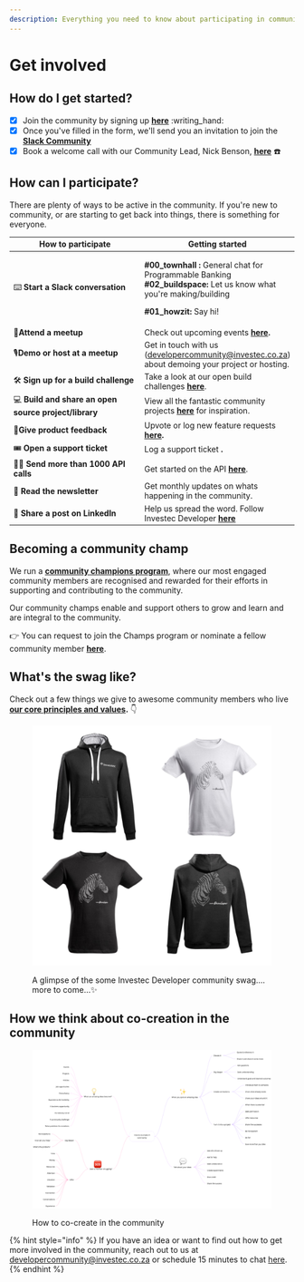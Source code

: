 ```yaml
---
description: Everything you need to know about participating in community
---
```


# Get involved

## How do I get started?

* [x] Join the community by signing up [**here**](https://forms.office.com/pages/responsepage.aspx?id=vBFqbZpG30ilSNPzU6wb6KOYGqI-gNhHpwX37PVCtN5URUtTTVhYTTY0NzlRQVFMTktBSllaVVpJTi4u\&route=shorturl) :writing\_hand:
* [x] Once you've filled in the form, we'll send you an invitation to join the [**Slack Community**](https://investec-dev-com.slack.com/archives/C05M7DZD0B1)
* [x] Book a welcome call with our Community Lead, Nick Benson, [**here**](https://outlook.office365.com/owa/calendar/CommunityWelcomeCalls@investeceu.onmicrosoft.com/bookings/) :telephone:

## How can I participate?

There are plenty of ways to be active in the community. If you're new to community, or are starting to get back into things, there is something for everyone.

<table data-full-width="false"><thead><tr><th width="325">How to participate</th><th>Getting started</th></tr></thead><tbody><tr><td><span data-gb-custom-inline data-tag="emoji" data-code="2328">⌨️</span> <strong>Start a Slack conversation</strong></td><td><p><strong>#00_townhall :</strong> General chat for Programmable Banking<br><strong>#02_buildspace:</strong> Let us know what you're making/building</p><p><strong>#01_howzit:</strong> Say hi!</p></td></tr><tr><td><span data-gb-custom-inline data-tag="emoji" data-code="1f355">🍕</span><strong>Attend a meetup</strong></td><td>Check out upcoming events <a href="https://lu.ma/pb-community"><strong>here</strong></a><strong>.</strong></td></tr><tr><td><span data-gb-custom-inline data-tag="emoji" data-code="1f399">🎙️</span><strong>Demo or host at a meetup</strong></td><td>Get in touch with us (<a href="mailto:developercommunity@investec.co.za">developercommunity@investec.co.za</a>) about demoing your project or hosting.</td></tr><tr><td><span data-gb-custom-inline data-tag="emoji" data-code="1f6e0">🛠️</span> <strong>Sign up for a build challenge</strong></td><td>Take a look at our open build challenges <a href="../get-building/build-events/"><strong>here</strong></a>.</td></tr><tr><td><span data-gb-custom-inline data-tag="emoji" data-code="1f4bb">💻</span> <strong>Build and share an open source project/library</strong></td><td>View all the fantastic community projects <a href="https://github.com/Investec-Developer-Community/Community-Projects"><strong>here</strong></a> for inspiration.</td></tr><tr><td><span data-gb-custom-inline data-tag="emoji" data-code="1f64b">🙋</span><strong>Give product feedback</strong></td><td>Upvote or log new feature requests <a href="https://programmable-banking-community.canny.io/"><strong>here</strong></a><strong>.</strong> </td></tr><tr><td><span data-gb-custom-inline data-tag="emoji" data-code="1f39f">🎟️</span> <strong>Open a support ticket</strong></td><td>Log a support ticket <strong>.</strong></td></tr><tr><td><span data-gb-custom-inline data-tag="emoji" data-code="1f3c3-2642">🏃‍♂️</span> <strong>Send more than 1000 API calls</strong></td><td>Get started on the API <a href="../get-started/api-quick-start-guide/"><strong>here</strong></a>.</td></tr><tr><td><span data-gb-custom-inline data-tag="emoji" data-code="1f4e9">📩</span> <strong>Read the newsletter</strong></td><td>Get monthly updates on whats happening in the community.</td></tr><tr><td><span data-gb-custom-inline data-tag="emoji" data-code="1f4ac">💬</span> <strong>Share a post on LinkedIn</strong></td><td>Help us spread the word. Follow Investec Developer <a href="https://www.linkedin.com/showcase/investecdeveloper/posts/?feedView=all"><strong>here</strong></a></td></tr></tbody></table>

## Becoming a community champ

We run a [**community champions program**](community-champions.md), where our most engaged community members are recognised and rewarded for their efforts in supporting and contributing to the community.

Our community champs enable and support others to grow and learn and are integral to the community.

👉 You can request to join the Champs program or nominate a fellow community member [**here**](https://forms.office.com/r/fGbZ2a32Ce).

## What's the swag like?

Check out a few things we give to awesome community members who live [**our core principles and values**](community-manifesto.md#core-principles-and-values)**.** 👇

<div data-full-width="false"><figure><img src="../.gitbook/assets/idc_swag_2025.png" alt="" width="563"><figcaption><p>A glimpse of the some Investec Developer community swag.... more to come...✨</p></figcaption></figure></div>

## &#x20;How we think about co-creation in the community

<figure><img src="../.gitbook/assets/how_to_cocreate_in_community.png" alt="How to co-create in the community"><figcaption><p>How to co-create in the community</p></figcaption></figure>

{% hint style="info" %}
If you have an idea or want to find out how to get more involved in the community, reach out to us at [developercommunity@investec.co.za](mailto:developercommunity@investec.co.za) or schedule 15 minutes to chat [here](https://calendly.com/nick-offerzen/community-welcome-chat?month=2023-06).
{% endhint %}
